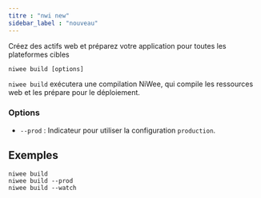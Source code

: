 ```yaml
---
titre : "nwi new"
sidebar_label : "nouveau"
---
```


Créez des actifs web et préparez votre application pour toutes les plateformes cibles

```shell
niwee build [options]
```

`niwee build` exécutera une compilation NiWee, qui compile les ressources web et les prépare pour le déploiement.

### Options

 - `--prod` : Indicateur pour utiliser la configuration `production`.
      

## Exemples

```shell
niwee build
niwee build --prod
niwee build --watch
```